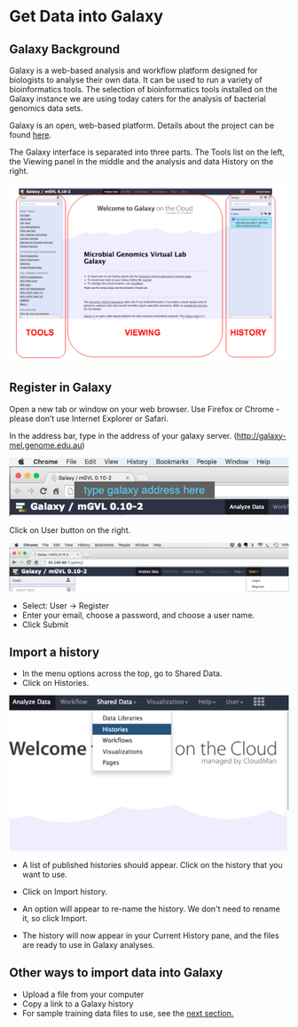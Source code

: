 # Get Data into Galaxy

## Galaxy Background

Galaxy is a web-based analysis and workflow platform designed for biologists to analyse their own data. It can be used to run a variety of bioinformatics tools. The selection of bioinformatics tools installed on the Galaxy instance we are using today caters for the analysis of bacterial genomics data sets.

Galaxy is an open, web-based platform. Details about the project can be found [here](https://galaxyproject.org/).

The Galaxy interface is separated into three parts. The <ss>Tools</ss> list on the left, the <ss>Viewing</ss> panel in the middle and the analysis and data <ss>History</ss> on the right.

![galaxy overview screenshot](images/galaxy-overview.png)

## Register in Galaxy

Open a new tab or window on your web browser. Use Firefox or Chrome - please don’t use Internet Explorer or Safari.

In the address bar, type in the address of your galaxy server. (http://galaxy-mel.genome.edu.au)

![Galaxy URL](images/galaxy_address_bar.png)

Click on <ss>User</ss> button on the right.

![Register or Login screenshot](images/location_of_user_menu.png)

- Select: <ss>User &rarr; Register</ss>
- Enter your email, choose a password, and choose a user name.
- Click <ss>Submit</ss>

## Import a history

- In the menu options across the top, go to <ss>Shared Data</ss>.
- Click on <ss>Histories</ss>.

![Shared histories](images/shared_data_histories.png)

- A list of published histories should appear. Click on the history that you want to use.
- Click on <ss>Import history</ss>.
- An option will appear to re-name the history. We don't need to rename it, so click <ss>Import</ss>.

- The history will now appear in your Current History pane, and the files are ready to use in Galaxy analyses.

## Other ways to import data into Galaxy

- Upload a file from your computer
- Copy a link to a Galaxy history
- For sample training data files to use, see the [next section.](../data-dna/index.md)
